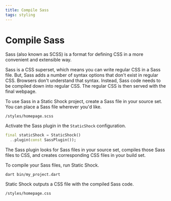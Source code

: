 ```yaml
---
title: Compile Sass
tags: styling
---
```

# Compile Sass
Sass (also known as SCSS) is a format for defining CSS in a more convenient and extensible way.

Sass is a CSS superset, which means you can write regular CSS in a Sass file. But, Sass adds a 
number of syntax options that don't exist in regular CSS. Browsers don't understand that syntax. 
Instead, Sass code needs to be compiled down into regular CSS. The regular CSS is  then served with 
the final webpage.

To use Sass in a Static Shock project, create a Sass file in your source set. You can place a Sass
file wherever you'd like.

```
/styles/homepage.scss
```

Activate the Sass plugin in the `StaticShock` configuration.

```dart
final staticShock = StaticShock()
  ..plugin(const SassPlugin());
```

The Sass plugin looks for Sass files in your source set, compiles those Sass files to CSS, and
creates corresponding CSS files in your build set.

To compile your Sass files, run Static Shock.

```shell
dart bin/my_project.dart
```

Static Shock outputs a CSS file with the compiled Sass code.

```
/styles/homepage.css
```
